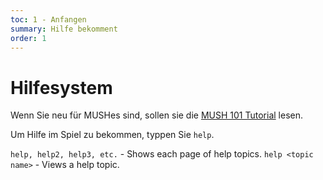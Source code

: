 ```yaml
---
toc: 1 - Anfangen
summary: Hilfe bekomment
order: 1
---
```

# Hilfesystem

Wenn Sie neu für MUSHes sind, sollen sie die [MUSH 101 Tutorial](http://www.aresmush.com/mush-101) lesen.

Um Hilfe im Spiel zu bekommen, typpen Sie `help`.

`help, help2, help3, etc.` - Shows each page of help topics.
`help <topic name>` - Views a help topic.
